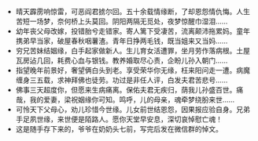 - 晴天霹雳响惊雷，可恶阎君掳尔回。五十余载情缘断，了却恩怨情仇悔。人生苦短一场梦，奈何桥上头莫回。阴阳两隔无觅处，夜梦惊醒巾湿泪……
- 幼年丧父母改嫁，投错胎兮走错家。寄人篱下受凄苦，流离颠沛拖累妈。童年携弟早当家，破屋春秋咽薯渣。青年日挣两毛钱，既当姐来又当妈……
- 穷兄苦妹结姻缘，白手起家做新人。生儿育女活遭罪，坐月劳作落病根。土屋瓦房迠几回，耗费心血与银钱。教养婚取尽心责，企盼儿孙入朝门……
- 指望晚年前景好，奢望俩白头到老。享受荣华你无缘，枉来阳问走一遭。病魔缠身三五载，求神拜佛也徒劳。功过是非任人评，白发夫君苦悲号……
- 佛事三天超度你，但愿来生病痛离。保佑夫君无疾归，荫我儿孙盛百世。痛哉，我的爱妻，梁祝姻缘你可知。鸣呼，儿的母亲，魂牵梦绕肦来世……
- 可怜天下父母心，劝儿珍惜今世缘。儿女前世结恩怨，因果报应验自身。兄弟手足夙世缘，来世便是陌路人。愿你天堂早安息，深切哀悼慰亡魂！
- 这是随手存下来的，爷爷在奶奶头七前，写完后发在微信群的悼文。 